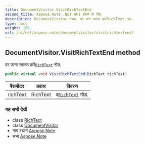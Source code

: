 ```yaml
---
title: DocumentVisitor.VisitRichTextEnd
second_title: Aspose.Note .NET API संदर्भ के लिए
description: DocumentVisitor तरक. पर जन समप्त करेंRichText नड.
type: docs
weight: 150
url: /hi/net/aspose.note/documentvisitor/visitrichtextend/
---
```

## DocumentVisitor.VisitRichTextEnd method

पर जाना समाप्त करें[`RichText`](../../richtext/) नोड.

```csharp
public virtual void VisitRichTextEnd(RichText richText)
```

| पैरामीटर | प्रकार | विवरण |
| --- | --- | --- |
| richText | RichText | द[`RichText`](../../richtext/) नोड. |

### यह सभी देखें

* class [RichText](../../richtext/)
* class [DocumentVisitor](../)
* नाम स्थान [Aspose.Note](../../documentvisitor/)
* सभा [Aspose.Note](../../../)


